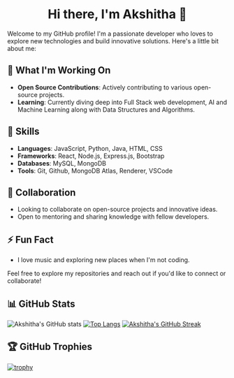 <div align="center">
  
# Hi there, I'm Akshitha 👋

</div>

Welcome to my GitHub profile! I'm a passionate developer who loves to explore new technologies and build innovative solutions. Here's a little bit about me:

## 🚀 What I'm Working On
- **Open Source Contributions**: Actively contributing to various open-source projects.
- **Learning**: Currently diving deep into Full Stack web development, AI and Machine Learning along with Data Structures and Algorithms.

## 🌱 Skills
- **Languages**: JavaScript, Python, Java, HTML, CSS
- **Frameworks**: React, Node.js, Express.js, Bootstrap
- **Databases**: MySQL, MongoDB
- **Tools**: Git, Github, MongoDB Atlas, Renderer, VSCode

## 👯 Collaboration
- Looking to collaborate on open-source projects and innovative ideas.
- Open to mentoring and sharing knowledge with fellow developers.

## ⚡ Fun Fact
- I love music and exploring new places when I'm not coding.

Feel free to explore my repositories and reach out if you'd like to connect or collaborate!

## 📊 GitHub Stats

![Akshitha's GitHub stats](https://github-readme-stats.vercel.app/api?username=Akshithanaverse&show_icons=true&theme=radical)
[![Top Langs](https://github-readme-stats.vercel.app/api/top-langs/?username=Akshithanaverse&layout=compact&theme=radical)](https://github.com/anuraghazra/github-readme-stats)
[![Akshitha's GitHub Streak](https://github-readme-streak-stats.herokuapp.com/?user=Akshithanaverse&theme=radical)](https://git.io/streak-stats)

## 🏆 GitHub Trophies
[![trophy](https://github-profile-trophy.vercel.app/?username=Akshithanaverse&theme=onedark&margin-w=7&margin-h=7&row=1)](https://github.com/ryo-ma/github-profile-trophy)


